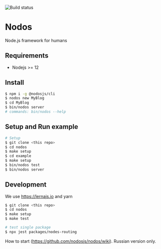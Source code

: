 ![Build status](https://github.com/nodosjs/nodos/workflows/On%20Push/badge.svg)

# Nodos

Node.js framework for humans

## Requirements

* Nodejs >= 12

## Install

```sh
$ npm i -g @nodosjs/cli
$ nodos new MyBlog
$ cd MyBlog
$ bin/nodos server
# commands: bin/nodos --help
```

## Setup and Run example

```sh
# Setup
$ git clone <this repo>
$ cd nodos
$ make setup
$ cd example
$ make setup
$ bin/nodos test
$ bin/nodos server
```

## Development

We use https://lernajs.io and yarn

```sh
$ git clone <this repo>
$ cd nodos
$ make setup
$ make test

# test single package
$ npx jest packages/nodes-routing
```

How to start (https://github.com/nodosjs/nodos/wiki). Russian version only.
